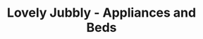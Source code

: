 ---
title: "Lovely Jubbly - Appliances and Beds"
url: /barry/lovely-jubbly-appliances-and-beds/
shop: Haushaltsgeräte
---